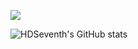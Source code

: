 
  ![](https://komarev.com/ghpvc/?username=hdseventh&color=green&style=flat-square)

![HDSeventh's GitHub stats](https://github-readme-stats.vercel.app/api?username=hdseventh&show_icons=true&theme=radical)
